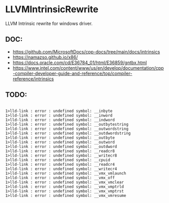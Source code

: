 # LLVMIntrinsicRewrite
LLVM Intrinsic rewrite for windows driver.

## DOC:
- https://github.com/MicrosoftDocs/cpp-docs/tree/main/docs/intrinsics
- https://namazso.github.io/x86/
- https://docs.oracle.com/cd/E36784_01/html/E36859/gntbx.html
- https://www.intel.com/content/www/us/en/develop/documentation/cpp-compiler-developer-guide-and-reference/top/compiler-reference/intrinsics

## TODO:
```batch

1>lld-link : error : undefined symbol: __inbyte
1>lld-link : error : undefined symbol: __inword
1>lld-link : error : undefined symbol: __indword
1>lld-link : error : undefined symbol: __outbytestring
1>lld-link : error : undefined symbol: __outwordstring
1>lld-link : error : undefined symbol: __outdwordstring
1>lld-link : error : undefined symbol: __outbyte
1>lld-link : error : undefined symbol: __outword
1>lld-link : error : undefined symbol: __outdword
1>lld-link : error : undefined symbol: __readcr8
1>lld-link : error : undefined symbol: __writecr8
1>lld-link : error : undefined symbol: __cpuid
1>lld-link : error : undefined symbol: __readcr4
1>lld-link : error : undefined symbol: __writecr4
1>lld-link : error : undefined symbol: __vmx_vmlaunch
1>lld-link : error : undefined symbol: __vmx_off
1>lld-link : error : undefined symbol: __vmx_vmclear
1>lld-link : error : undefined symbol: __vmx_vmptrld
1>lld-link : error : undefined symbol: __vmx_vmptrst
1>lld-link : error : undefined symbol: __vmx_vmresume
```




